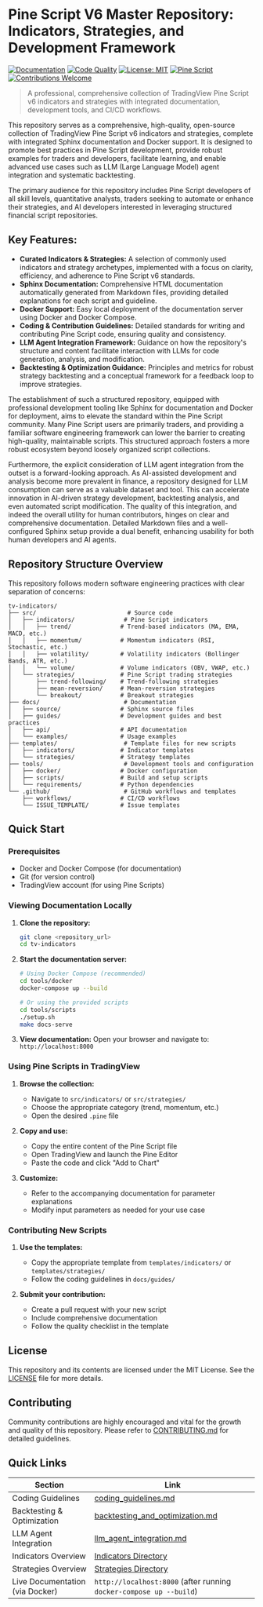 # Pine Script V6 Master Repository: Indicators, Strategies, and Development Framework

[![Documentation](https://github.com/username/tv-indicators/workflows/Documentation%20Build%20and%20Deploy/badge.svg)](https://github.com/username/tv-indicators/actions)
[![Code Quality](https://github.com/username/tv-indicators/workflows/Code%20Quality%20and%20Validation/badge.svg)](https://github.com/username/tv-indicators/actions)
[![License: MIT](https://img.shields.io/badge/License-MIT-yellow.svg)](https://opensource.org/licenses/MIT)
[![Pine Script](https://img.shields.io/badge/Pine%20Script-v6-blue.svg)](https://www.tradingview.com/pine-script-docs/)
[![Contributions Welcome](https://img.shields.io/badge/contributions-welcome-brightgreen.svg)](CONTRIBUTING.md)

> A professional, comprehensive collection of TradingView Pine Script v6 indicators and strategies with integrated documentation, development tools, and CI/CD workflows.

This repository serves as a comprehensive, high-quality, open-source collection of TradingView Pine Script v6 indicators and strategies, complete with integrated Sphinx documentation and Docker support. It is designed to promote best practices in Pine Script development, provide robust examples for traders and developers, facilitate learning, and enable advanced use cases such as LLM (Large Language Model) agent integration and systematic backtesting.

The primary audience for this repository includes Pine Script developers of all skill levels, quantitative analysts, traders seeking to automate or enhance their strategies, and AI developers interested in leveraging structured financial script repositories.

## Key Features:

*   **Curated Indicators & Strategies:** A selection of commonly used indicators and strategy archetypes, implemented with a focus on clarity, efficiency, and adherence to Pine Script v6 standards.
*   **Sphinx Documentation:** Comprehensive HTML documentation automatically generated from Markdown files, providing detailed explanations for each script and guideline.
*   **Docker Support:** Easy local deployment of the documentation server using Docker and Docker Compose.
*   **Coding & Contribution Guidelines:** Detailed standards for writing and contributing Pine Script code, ensuring quality and consistency.
*   **LLM Agent Integration Framework:** Guidance on how the repository's structure and content facilitate interaction with LLMs for code generation, analysis, and modification.
*   **Backtesting & Optimization Guidance:** Principles and metrics for robust strategy backtesting and a conceptual framework for a feedback loop to improve strategies.

The establishment of such a structured repository, equipped with professional development tooling like Sphinx for documentation and Docker for deployment, aims to elevate the standard within the Pine Script community. Many Pine Script users are primarily traders, and providing a familiar software engineering framework can lower the barrier to creating high-quality, maintainable scripts. This structured approach fosters a more robust ecosystem beyond loosely organized script collections.

Furthermore, the explicit consideration of LLM agent integration from the outset is a forward-looking approach. As AI-assisted development and analysis become more prevalent in finance, a repository designed for LLM consumption can serve as a valuable dataset and tool. This can accelerate innovation in AI-driven strategy development, backtesting analysis, and even automated script modification. The quality of this integration, and indeed the overall utility for human contributors, hinges on clear and comprehensive documentation. Detailed Markdown files and a well-configured Sphinx setup provide a dual benefit, enhancing usability for both human developers and AI agents.

## Repository Structure Overview

This repository follows modern software engineering practices with clear separation of concerns:

```
tv-indicators/
├── src/                          # Source code
│   ├── indicators/              # Pine Script indicators
│   │   ├── trend/              # Trend-based indicators (MA, EMA, MACD, etc.)
│   │   ├── momentum/           # Momentum indicators (RSI, Stochastic, etc.)
│   │   ├── volatility/         # Volatility indicators (Bollinger Bands, ATR, etc.)
│   │   └── volume/             # Volume indicators (OBV, VWAP, etc.)
│   └── strategies/             # Pine Script trading strategies
│       ├── trend-following/    # Trend-following strategies
│       ├── mean-reversion/     # Mean-reversion strategies
│       └── breakout/           # Breakout strategies
├── docs/                        # Documentation
│   ├── source/                 # Sphinx source files
│   ├── guides/                 # Development guides and best practices
│   ├── api/                    # API documentation
│   └── examples/               # Usage examples
├── templates/                   # Template files for new scripts
│   ├── indicators/             # Indicator templates
│   └── strategies/             # Strategy templates
├── tools/                       # Development tools and configuration
│   ├── docker/                 # Docker configuration
│   ├── scripts/                # Build and setup scripts
│   └── requirements/           # Python dependencies
└── .github/                     # GitHub workflows and templates
    ├── workflows/              # CI/CD workflows
    └── ISSUE_TEMPLATE/         # Issue templates
```

## Quick Start

### Prerequisites
- Docker and Docker Compose (for documentation)
- Git (for version control)
- TradingView account (for using Pine Scripts)

### Viewing Documentation Locally

1. **Clone the repository:**
   ```bash
   git clone <repository_url>
   cd tv-indicators
   ```

2. **Start the documentation server:**
   ```bash
   # Using Docker Compose (recommended)
   cd tools/docker
   docker-compose up --build

   # Or using the provided scripts
   cd tools/scripts
   ./setup.sh
   make docs-serve
   ```

3. **View documentation:**
   Open your browser and navigate to: `http://localhost:8000`

### Using Pine Scripts in TradingView

1. **Browse the collection:**
   - Navigate to `src/indicators/` or `src/strategies/`
   - Choose the appropriate category (trend, momentum, etc.)
   - Open the desired `.pine` file

2. **Copy and use:**
   - Copy the entire content of the Pine Script file
   - Open TradingView and launch the Pine Editor
   - Paste the code and click "Add to Chart"

3. **Customize:**
   - Refer to the accompanying documentation for parameter explanations
   - Modify input parameters as needed for your use case

### Contributing New Scripts

1. **Use the templates:**
   - Copy the appropriate template from `templates/indicators/` or `templates/strategies/`
   - Follow the coding guidelines in `docs/guides/`

2. **Submit your contribution:**
   - Create a pull request with your new script
   - Include comprehensive documentation
   - Follow the quality checklist in the template

## License

This repository and its contents are licensed under the MIT License. See the [LICENSE](LICENSE) file for more details.

## Contributing

Community contributions are highly encouraged and vital for the growth and quality of this repository. Please refer to [CONTRIBUTING.md](CONTRIBUTING.md) for detailed guidelines.

## Quick Links

| Section                        | Link                                                                          |
| ------------------------------ | ----------------------------------------------------------------------------- |
| Coding Guidelines              | [coding_guidelines.md](coding_guidelines.md)                                 |
| Backtesting & Optimization     | [backtesting_and_optimization.md](backtesting_and_optimization.md)         |
| LLM Agent Integration          | [llm_agent_integration.md](llm_agent_integration.md)                         |
| Indicators Overview            | [Indicators Directory](#indicators-directory)                                 |
| Strategies Overview            | [Strategies Directory](#strategies-directory)                                 |
| Live Documentation (via Docker)| `http://localhost:8000` (after running `docker-compose up --build`)
